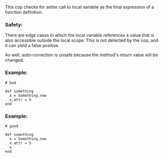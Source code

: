 This cop checks for setter call to local variable as the final
expression of a function definition.

### Safety:

There are edge cases in which the local variable references a
value that is also accessible outside the local scope. This is not
detected by the cop, and it can yield a false positive.

As well, auto-correction is unsafe because the method's
return value will be changed.

### Example:

    # bad

    def something
      x = Something.new
      x.attr = 5
    end

### Example:

    # good

    def something
      x = Something.new
      x.attr = 5
      x
    end